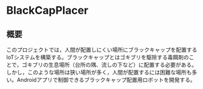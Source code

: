 # BlackCapPlacer

## 概要
このプロジェクトでは，人間が配置しにくい場所にブラックキャップを配置するIoTシステムを構築する。ブラックキャップとはゴキブリを駆除する毒餌剤のことで，ゴキブリの生息場所（台所の隅、流しの下など）に配置する必要がある。しかし，このような場所は狭い場所が多く，人間が配置するには困難な場所も多い。Androidアプリで制御できるブラックキャップ配置用ロボットを開発する。
